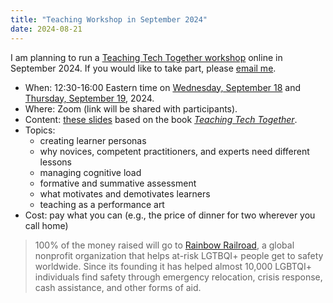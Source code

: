 ```yaml
---
title: "Teaching Workshop in September 2024"
date: 2024-08-21
---
```


I am planning to run a [Teaching Tech Together workshop][t3-ad] online in September 2024.
If you would like to take part,
please [email me](mailto:gvwilson@third-bit.com).

-   When: 12:30-16:00 Eastern time on [Wednesday, September 18][wed] and [Thursday, September 19][thu], 2024.
-   Where: Zoom (link will be shared with participants).
-   Content: [these slides][t3-slides] based on the book [*Teaching Tech Together*][t3].
-   Topics:
    -   creating learner personas
    -   why novices, competent practitioners, and experts need different lessons
    -   managing cognitive load
    -   formative and summative assessment
    -   what motivates and demotivates learners
    -   teaching as a performance art
-   Cost: pay what you can (e.g., the price of dinner for two wherever you call home)

> 100% of the money raised will go to [Rainbow Railroad][rr],
> a global nonprofit organization that helps at-risk LGTBQI+ people get to safety worldwide.
> Since its founding it has helped almost 10,000 LGBTQI+ individuals find safety
> through emergency relocation, crisis response, cash assistance, and other forms of aid.

[rr]: https://www.rainbowrailroad.org/
[t3]: https://teachtogether.tech/
[t3-ad]: https://third-bit.com/t3/
[t3-slides]: https://drive.google.com/drive/folders/1LVcmp48Ym0c6pA9GOT6TrCa47RU1ugaV
[thu]: https://www.timeanddate.com/worldclock/meetingtime.html?month=9&day=19&year=2024&p1=152&p2=771&p3=107&p4=204&p5=136&p6=51&p7=250&p8=202&iv=0
[wed]: https://www.timeanddate.com/worldclock/meetingtime.html?iso=20240918&p1=152&p2=771&p3=107&p4=204&p5=136&p6=51&p7=250&p8=202
